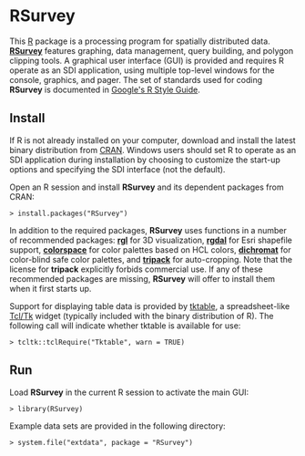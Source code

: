 RSurvey
=======

This [R](http://www.r-project.org/ "R") package is a processing program for
spatially distributed data.
[**RSurvey**](http://cran.r-project.org/web/packages/RSurvey/index.html "RSurvey")
features graphing, data management, query building, and
polygon clipping tools. A graphical user interface (GUI) is provided and
requires R operate as an SDI application, using multiple
top-level windows for the console, graphics, and pager.
The set of standards used for coding **RSurvey** is documented in
[Google's R Style Guide](http://google-styleguide.googlecode.com/svn/trunk/google-r-style.html "Google's R Style Guide").

Install
-------

If R is not already installed on your
computer, download and install the latest binary distribution from
[CRAN](http://cran.r-project.org/ "The Comprehensive R Archive Network").
Windows users should set R to operate as an SDI application during installation
by choosing to customize the start-up options and specifying the SDI interface
(not the default).

Open an R session and install **RSurvey** and its dependent packages from CRAN:

    > install.packages("RSurvey")

In addition to the required packages, **RSurvey** uses functions in a number of
recommended packages:
[**rgl**](http://cran.r-project.org/web/packages/rgl/index.html "rgl")
for 3D visualization,
[**rgdal**](http://cran.r-project.org/web/packages/rgdal/index.html "rgdal")
for Esri shapefile support,
[**colorspace**](http://cran.r-project.org/web/packages/colorspace/index.html "colorspace")
for color palettes based on HCL colors,
[**dichromat**](http://cran.r-project.org/web/packages/dichromat/index.html "dichromat")
for color-blind safe color palettes, and
[**tripack**](http://cran.r-project.org/web/packages/tripack/index.html "tripack")
for auto-cropping. Note that the license for **tripack** explicitly forbids
commercial use. If any of these recommended packages are missing, **RSurvey**
will offer to install them when it first starts up.

Support for displaying table data is provided by
[tktable](http://tktable.sourceforge.net/ "tktable"),
a spreadsheet-like [Tcl/Tk](http://www.tcl.tk/ "Tcl/Tk") widget
(typically included with the binary distribution of R).
The following call will indicate whether tktable is available for use:

    > tcltk::tclRequire("Tktable", warn = TRUE)

Run
---

Load **RSurvey** in the current R session to activate the main GUI:

    > library(RSurvey)

Example data sets are provided in the following directory:

    > system.file("extdata", package = "RSurvey")

